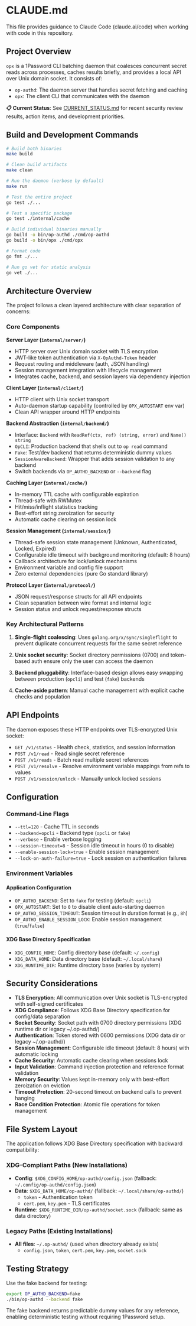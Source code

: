 # CLAUDE.md

This file provides guidance to Claude Code (claude.ai/code) when working with code in this repository.

## Project Overview

`opx` is a 1Password CLI batching daemon that coalesces concurrent secret reads across processes, caches results briefly, and provides a local API over Unix domain socket. It consists of:

- `op-authd`: The daemon server that handles secret fetching and caching
- `opx`: The client CLI that communicates with the daemon

**📋 Current Status**: See [CURRENT_STATUS.md](./CURRENT_STATUS.md) for recent security review results, action items, and development priorities.

## Build and Development Commands

```bash
# Build both binaries
make build

# Clean build artifacts
make clean

# Run the daemon (verbose by default)
make run

# Test the entire project
go test ./...

# Test a specific package
go test ./internal/cache

# Build individual binaries manually
go build -o bin/op-authd ./cmd/op-authd
go build -o bin/opx ./cmd/opx

# Format code
go fmt ./...

# Run go vet for static analysis
go vet ./...
```

## Architecture Overview

The project follows a clean layered architecture with clear separation of concerns:

### Core Components

**Server Layer (`internal/server/`)**
- HTTP server over Unix domain socket with TLS encryption
- JWT-like token authentication via `X-OpAuthd-Token` header
- Request routing and middleware (auth, JSON handling)
- Session management integration with lifecycle management
- Integrates cache, backend, and session layers via dependency injection

**Client Layer (`internal/client/`)**
- HTTP client with Unix socket transport
- Auto-daemon startup capability (controlled by `OPX_AUTOSTART` env var)
- Clean API wrapper around HTTP endpoints

**Backend Abstraction (`internal/backend/`)**
- Interface: `Backend` with `ReadRef(ctx, ref) (string, error)` and `Name() string`
- `OpCLI`: Production backend that shells out to `op read` command
- `Fake`: Test/dev backend that returns deterministic dummy values
- `SessionAwareBackend`: Wrapper that adds session validation to any backend
- Switch backends via `OP_AUTHD_BACKEND` or `--backend` flag

**Caching Layer (`internal/cache/`)**
- In-memory TTL cache with configurable expiration
- Thread-safe with RWMutex
- Hit/miss/inflight statistics tracking
- Best-effort string zeroization for security
- Automatic cache clearing on session lock

**Session Management (`internal/session/`)**
- Thread-safe session state management (Unknown, Authenticated, Locked, Expired)
- Configurable idle timeout with background monitoring (default: 8 hours)
- Callback architecture for lock/unlock mechanisms
- Environment variable and config file support
- Zero external dependencies (pure Go standard library)

**Protocol Layer (`internal/protocol/`)**
- JSON request/response structs for all API endpoints
- Clean separation between wire format and internal logic
- Session status and unlock request/response structs

### Key Architectural Patterns

1. **Single-flight coalescing**: Uses `golang.org/x/sync/singleflight` to prevent duplicate concurrent requests for the same secret reference

2. **Unix socket security**: Socket directory permissions (0700) and token-based auth ensure only the user can access the daemon

3. **Backend pluggability**: Interface-based design allows easy swapping between production (`opcli`) and test (`fake`) backends

4. **Cache-aside pattern**: Manual cache management with explicit cache checks and population

## API Endpoints

The daemon exposes these HTTP endpoints over TLS-encrypted Unix socket:

- `GET /v1/status` - Health check, statistics, and session information
- `POST /v1/read` - Read single secret reference  
- `POST /v1/reads` - Batch read multiple secret references
- `POST /v1/resolve` - Resolve environment variable mappings from refs to values
- `POST /v1/session/unlock` - Manually unlock locked sessions

## Configuration

### Command-Line Flags

- `--ttl=120` - Cache TTL in seconds
- `--backend=opcli` - Backend type (`opcli` or `fake`)
- `--verbose` - Enable verbose logging
- `--session-timeout=8` - Session idle timeout in hours (0 to disable)
- `--enable-session-lock=true` - Enable session management
- `--lock-on-auth-failure=true` - Lock session on authentication failures

### Environment Variables

#### Application Configuration
- `OP_AUTHD_BACKEND`: Set to `fake` for testing (default: `opcli`)
- `OPX_AUTOSTART`: Set to `0` to disable client auto-starting daemon
- `OP_AUTHD_SESSION_TIMEOUT`: Session timeout in duration format (e.g., `8h`)
- `OP_AUTHD_ENABLE_SESSION_LOCK`: Enable session management (`true`/`false`)

#### XDG Base Directory Specification
- `XDG_CONFIG_HOME`: Config directory base (default: `~/.config`)
- `XDG_DATA_HOME`: Data directory base (default: `~/.local/share`)
- `XDG_RUNTIME_DIR`: Runtime directory base (varies by system)

## Security Considerations

- **TLS Encryption**: All communication over Unix socket is TLS-encrypted with self-signed certificates
- **XDG Compliance**: Follows XDG Base Directory specification for config/data separation
- **Socket Security**: Socket path with 0700 directory permissions (XDG runtime dir or legacy ~/.op-authd/)
- **Authentication**: Token stored with 0600 permissions (XDG data dir or legacy ~/.op-authd/)  
- **Session Management**: Configurable idle timeout (default: 8 hours) with automatic locking
- **Cache Security**: Automatic cache clearing when sessions lock
- **Input Validation**: Command injection protection and reference format validation
- **Memory Security**: Values kept in-memory only with best-effort zeroization on eviction
- **Timeout Protection**: 20-second timeout on backend calls to prevent hanging
- **Race Condition Protection**: Atomic file operations for token management

## File System Layout

The application follows XDG Base Directory specification with backward compatibility:

### XDG-Compliant Paths (New Installations)
- **Config**: `$XDG_CONFIG_HOME/op-authd/config.json` (fallback: `~/.config/op-authd/config.json`)
- **Data**: `$XDG_DATA_HOME/op-authd/` (fallback: `~/.local/share/op-authd/`)
  - `token` - Authentication token
  - `cert.pem`, `key.pem` - TLS certificates
- **Runtime**: `$XDG_RUNTIME_DIR/op-authd/socket.sock` (fallback: same as data directory)

### Legacy Paths (Existing Installations)
- **All files**: `~/.op-authd/` (used when directory already exists)
  - `config.json`, `token`, `cert.pem`, `key.pem`, `socket.sock`

## Testing Strategy

Use the fake backend for testing:
```bash
export OP_AUTHD_BACKEND=fake
./bin/op-authd --backend fake
```

The fake backend returns predictable dummy values for any reference, enabling deterministic testing without requiring 1Password setup.